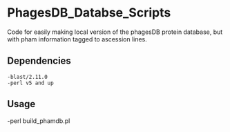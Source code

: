 # PhagesDB_Databse_Scripts
Code for easily making local version of the phagesDB protein database, but with pham information tagged to ascession lines.

## Dependencies

    -blast/2.11.0
    -perl v5 and up
    
## Usage  

  -perl build_phamdb.pl
  
  
